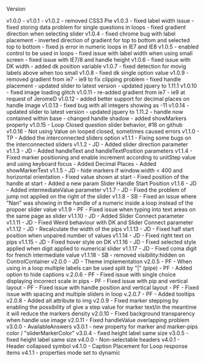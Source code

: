 Version

v1.0.0 -
v1.0.1 -
v1.0.2 - removed CSS3 Pie
v1.0.3 - fixed label width issue
     - fixed storing data problem for single questions in loops
     - fixed gradient direction when selecting slider
v1.0.4 - fixed chrome bug with label placement
     - inverted direction of gradient for top to bottom and selected top to bottom
     - fixed js error in numeric loops in IE7 and IE8
v1.0.5 - enabled control to be used in loops
     - fixed issue with label width when using small screen
     - fixed issue with IE7/8 and handle height
v1.0.6 - fixed issue with DK width
     - added dk position variable
v1.0.7 - fixed detection for movig labels above when too small
v1.0.8 - fixed dk single option value
v1.0.9 - removed gradient from ie7 - ie9 to fix clipping problem
       - fixed handle placement
     - updated slider to latest version
     - updated jquery to 1.11.1
v1.0.10 - fixed image loading glitch
v1.0.11 - re-added gradient from ie7 - ie9 at request of JeromeD
v1.0.12 - added better support for decimal places on handle image
v1.0.13 - fixed bug with all integers showing as -11
v1.0.14 - updated slider to latest version
    - updated jquery to 1.11.2
    - handle now contained within base
    - changed handle shadow
    - added showMarkers property
v1.0.15 - Loop Closed question slider behavior, #18 on github
v1.0.16 - Not using Value on looped closed, sometimes caused errors
v1.1.0 - TP - Added the interconnected sliders option
    v1.1.1 - Fixing some bugs on the interconnected sliders
v1.1.2 - JD - Added slider direction parameter
v1.1.3 - JD - Added handleText and handleTextPosition parameters
v1.1.4 - Fixed marker positioning and enable increment according to unitStep value and using keyboard focus
     - Added Decimal Places
     - Added showMarkerText
v1.1.5 - JD - hide markers if window.width < 400 and horizontal orientation
       - Fixed value shown at start
       - Fixed position of the handle at start
       - Added a new param Slider Handle Start Position
v1.1.6 - JD - Added intermediateValue parameter
v1.1.7 - JD - Fixed the problem of jump not applied on the right of the slider
v1.1.8 - SB - Fixed an issue where "Nan" was showing in the handle of a numeric inside a loop instead of the propoer slider value
    v1.1.9 - PF - Fixed issue when typing into text areas on the same page as slider
v1.1.10 - JD - Added Slider Connect parameter
v1.1.11 - JD - Fixed Weird behaviour with DK and Slider Connect parameter
v1.1.12 - JD - Recalculate the width of the pips
v1.1.13 - JD - Fixed half start position when unpaired number of values
v1.1.14 - JD - Fixed right text on pips
v1.1.15 - JD - Fixed hover style on DK
v1.1.16 - JD - Fixed selected style applied when digit applied to numerical slider
v1.1.17 - JD - Fixed coma digit for french intermediate value
v1.1.18 - SB - removed visibility:hidden on ControlContainer
v2.0.0 - JD - Theme implementation
v2.0.5 - PF - When using in a loop multiple labels can be used split by "|" (pipe)
      - PF - Added option to hide captions
v.2.0.6 - PF - Fixed issue with single choice displaying incorrect scale in pips
       - PF - Fixed issue with pip and vertical layout
       - PF - Fixed issue with handle position and vertical layout
       - PF - Fixed issue with spacing and multiple sliders in loop
v.2.0.7 - PF - Added tooltips
v2.0.8 - Added alt attribute to img
  v2.0.9 - Fixed marker stepping by enabling the possibility of give a step value for marker text/in the meantime it will reduce the markers density
v2.0.10 - Fixed background transparency when handle use image
  v2.0.11 - Fixed handleValue overlapping problem
v3.0.0 - AvailableAnswers
v3.0.1 - new property for marker and marker-pips color / "sliderMarkerColor"
v3.0.4 - fixed height label same size
v3.0.5 - fixed height label same size
v4.0.0 - Non-selectable headers
v4.0.1 - Header collapsed symbol
v4.1.0 - Caption Placement for Loop response items
v4.1.1 - properties mode set to dynamic
